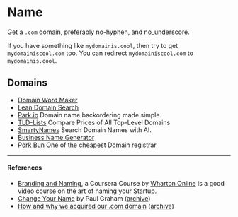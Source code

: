 # Name

Get a `.com` domain, preferably no-hyphen, and no_underscore.

If you have something like `mydomainis.cool`, then try to get `mydomainiscool.com` too. You can redirect `mydomainiscool.com` to `mydomainis.cool`.

## Domains

- [Domain Word Maker](http://www.bustaname.com/word_maker)
- [Lean Domain Search](https://leandomainsearch.com)
- [Park.io](https://park.io) Domain name backordering made simple.
- [TLD-Lists](https://tld-list.com) Compare Prices of All Top-Level Domains
- [SmartyNames](https://smartynames.com) Search Domain Names with AI.
- [Business Name Generator](https://namelix.com)
- [Pork Bun](https://porkbun.com) One of the cheapest Domain registrar

---

#### References

- [Branding and Naming](https://www.coursera.org/lecture/wharton-launching-startup/4-0-branding-and-naming-REncK), a Coursera Course by [Wharton Online](https://online.wharton.upenn.edu) is a good video course on the art of naming your Startup.
- [Change Your Name](http://www.paulgraham.com/name.html) by Paul Graham ([archive](https://archive.ph/oNbEF))
- [How and why we acquired our .com domain](https://www.advaitruia.com/p/how-and-why-we-acquired-our-com-domain) ([archive](https://archive.ph/8MYuG))